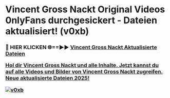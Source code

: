 # Vincent Gross Nackt Original Videos 0nlyFans durchgesickert - Dateien aktualisiert! (v0xb)

<h3>🔴 HIER KLICKEN 🌐==►► <a href="https://tinyurl.com/h6vf6nb8" rel="nofollow">Vincent Gross Nackt Aktualisierte Dateien

Hol dir Vincent Gross Nackt und alle Inhalte. Jetzt kannst du auf alle Videos und Bilder von Vincent Gross Nackt zugreifen. Neue aktualisierte Dateien 2025!

[![v0xb](https://i.imgur.com/sD4kR3V.gif)](https://tinyurl.com/h6vf6nb8)
